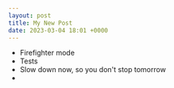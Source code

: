 ```yaml
---
layout: post
title: My New Post
date: 2023-03-04 18:01 +0000
---
```


* Firefighter mode
* Tests
* Slow down now, so you don't stop tomorrow
* 
